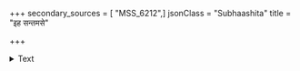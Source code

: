 +++
secondary_sources = [ "MSS_6212",]
jsonClass = "Subhaashita"
title = "इह सन्तमसे"

+++

<details><summary>Text</summary>

इह संतमसे घनागमे सुखितं भानवमैन्दवं वपुः।  
तडिदुज्ज्वलदीपलेखया हरितोऽमूः परितो विचिन्वति॥
</details>
